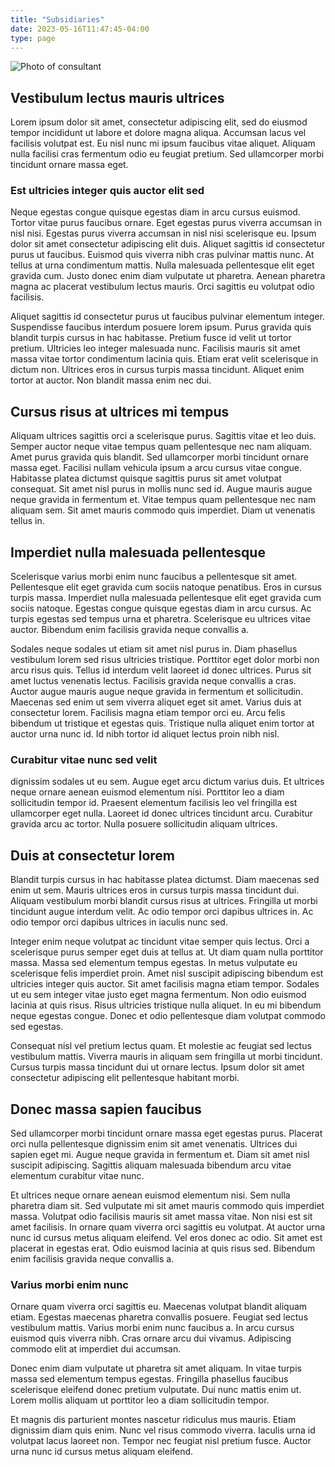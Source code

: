 ```yaml
---
title: "Subsidiaries"
date: 2023-05-16T11:47:45-04:00
type: page
---
```


<img src="/consultant.jpg" class="img-fluid pb-4" alt="Photo of consultant" />

## Vestibulum lectus mauris ultrices

Lorem ipsum dolor sit amet, consectetur adipiscing elit, sed do eiusmod tempor incididunt ut labore et dolore magna aliqua. Accumsan lacus vel facilisis volutpat est. Eu nisl nunc mi ipsum faucibus vitae aliquet. Aliquam nulla facilisi cras fermentum odio eu feugiat pretium. Sed ullamcorper morbi tincidunt ornare massa eget. 

### Est ultricies integer quis auctor elit sed

Neque egestas congue quisque egestas diam in arcu cursus euismod. Tortor vitae purus faucibus ornare. Eget egestas purus viverra accumsan in nisl nisi. Egestas purus viverra accumsan in nisl nisi scelerisque eu. Ipsum dolor sit amet consectetur adipiscing elit duis. Aliquet sagittis id consectetur purus ut faucibus. Euismod quis viverra nibh cras pulvinar mattis nunc. At tellus at urna condimentum mattis. Nulla malesuada pellentesque elit eget gravida cum. Justo donec enim diam vulputate ut pharetra. Aenean pharetra magna ac placerat vestibulum lectus mauris. Orci sagittis eu volutpat odio facilisis.

Aliquet sagittis id consectetur purus ut faucibus pulvinar elementum integer. Suspendisse faucibus interdum posuere lorem ipsum. Purus gravida quis blandit turpis cursus in hac habitasse. Pretium fusce id velit ut tortor pretium. Ultricies leo integer malesuada nunc. Facilisis mauris sit amet massa vitae tortor condimentum lacinia quis. Etiam erat velit scelerisque in dictum non. Ultrices eros in cursus turpis massa tincidunt. Aliquet enim tortor at auctor. Non blandit massa enim nec dui.

## Cursus risus at ultrices mi tempus

Aliquam ultrices sagittis orci a scelerisque purus. Sagittis vitae et leo duis. Semper auctor neque vitae tempus quam pellentesque nec nam aliquam. Amet purus gravida quis blandit. Sed ullamcorper morbi tincidunt ornare massa eget. Facilisi nullam vehicula ipsum a arcu cursus vitae congue. Habitasse platea dictumst quisque sagittis purus sit amet volutpat consequat. Sit amet nisl purus in mollis nunc sed id. Augue mauris augue neque gravida in fermentum et. Vitae tempus quam pellentesque nec nam aliquam sem. Sit amet mauris commodo quis imperdiet. Diam ut venenatis tellus in.

## Imperdiet nulla malesuada pellentesque

Scelerisque varius morbi enim nunc faucibus a pellentesque sit amet. Pellentesque elit eget gravida cum sociis natoque penatibus. Eros in cursus turpis massa. Imperdiet nulla malesuada pellentesque elit eget gravida cum sociis natoque. Egestas congue quisque egestas diam in arcu cursus. Ac turpis egestas sed tempus urna et pharetra. Scelerisque eu ultrices vitae auctor. Bibendum enim facilisis gravida neque convallis a. 

Sodales neque sodales ut etiam sit amet nisl purus in. Diam phasellus vestibulum lorem sed risus ultricies tristique. Porttitor eget dolor morbi non arcu risus quis. Tellus id interdum velit laoreet id donec ultrices. Purus sit amet luctus venenatis lectus. Facilisis gravida neque convallis a cras. Auctor augue mauris augue neque gravida in fermentum et sollicitudin. Maecenas sed enim ut sem viverra aliquet eget sit amet. Varius duis at consectetur lorem. Facilisis magna etiam tempor orci eu. Arcu felis bibendum ut tristique et egestas quis. Tristique nulla aliquet enim tortor at auctor urna nunc id. Id nibh tortor id aliquet lectus proin nibh nisl.

### Curabitur vitae nunc sed velit 

dignissim sodales ut eu sem. Augue eget arcu dictum varius duis. Et ultrices neque ornare aenean euismod elementum nisi. Porttitor leo a diam sollicitudin tempor id. Praesent elementum facilisis leo vel fringilla est ullamcorper eget nulla. Laoreet id donec ultrices tincidunt arcu. Curabitur gravida arcu ac tortor. Nulla posuere sollicitudin aliquam ultrices.

## Duis at consectetur lorem

Blandit turpis cursus in hac habitasse platea dictumst. Diam maecenas sed enim ut sem. Mauris ultrices eros in cursus turpis massa tincidunt dui. Aliquam vestibulum morbi blandit cursus risus at ultrices. Fringilla ut morbi tincidunt augue interdum velit. Ac odio tempor orci dapibus ultrices in. Ac odio tempor orci dapibus ultrices in iaculis nunc sed. 

Integer enim neque volutpat ac tincidunt vitae semper quis lectus. Orci a scelerisque purus semper eget duis at tellus at. Ut diam quam nulla porttitor massa. Massa sed elementum tempus egestas. In metus vulputate eu scelerisque felis imperdiet proin. Amet nisl suscipit adipiscing bibendum est ultricies integer quis auctor. Sit amet facilisis magna etiam tempor. Sodales ut eu sem integer vitae justo eget magna fermentum. Non odio euismod lacinia at quis risus. Risus ultricies tristique nulla aliquet. In eu mi bibendum neque egestas congue. Donec et odio pellentesque diam volutpat commodo sed egestas.

Consequat nisl vel pretium lectus quam. Et molestie ac feugiat sed lectus vestibulum mattis. Viverra mauris in aliquam sem fringilla ut morbi tincidunt. Cursus turpis massa tincidunt dui ut ornare lectus. Ipsum dolor sit amet consectetur adipiscing elit pellentesque habitant morbi.

## Donec massa sapien faucibus

Sed ullamcorper morbi tincidunt ornare massa eget egestas purus. Placerat orci nulla pellentesque dignissim enim sit amet venenatis. Ultrices dui sapien eget mi. Augue neque gravida in fermentum et. Diam sit amet nisl suscipit adipiscing. Sagittis aliquam malesuada bibendum arcu vitae elementum curabitur vitae nunc. 

Et ultrices neque ornare aenean euismod elementum nisi. Sem nulla pharetra diam sit. Sed vulputate mi sit amet mauris commodo quis imperdiet massa. Volutpat odio facilisis mauris sit amet massa vitae. Non nisi est sit amet facilisis. In ornare quam viverra orci sagittis eu volutpat. At auctor urna nunc id cursus metus aliquam eleifend. Vel eros donec ac odio. Sit amet est placerat in egestas erat. Odio euismod lacinia at quis risus sed. Bibendum enim facilisis gravida neque convallis a. 

### Varius morbi enim nunc

Ornare quam viverra orci sagittis eu. Maecenas volutpat blandit aliquam etiam. Egestas maecenas pharetra convallis posuere. Feugiat sed lectus vestibulum mattis. Varius morbi enim nunc faucibus a. In arcu cursus euismod quis viverra nibh. Cras ornare arcu dui vivamus. Adipiscing commodo elit at imperdiet dui accumsan.

Donec enim diam vulputate ut pharetra sit amet aliquam. In vitae turpis massa sed elementum tempus egestas. Fringilla phasellus faucibus scelerisque eleifend donec pretium vulputate. Dui nunc mattis enim ut. Lorem mollis aliquam ut porttitor leo a diam sollicitudin tempor.

Et magnis dis parturient montes nascetur ridiculus mus mauris. Etiam dignissim diam quis enim. Nunc vel risus commodo viverra. Iaculis urna id volutpat lacus laoreet non. Tempor nec feugiat nisl pretium fusce. Auctor urna nunc id cursus metus aliquam eleifend.